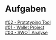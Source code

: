# Aufgaben

<a href="#02 - Prototyping Tool/Aufgabe2.1md" target="_blank">#02 - Prototyping Tool</a> <br>
<a href="#01 - Wallet/html-template/index.html" target="_blank">#01 - Wallet Project</a> <br>
<a href="https://raw.githubusercontent.com/milena-sagert/IFD-WiSe20-21/main/SWOT%20/SWOT-Analyse.png" target="_blank">#00 - SWOT Analyse</a> <br>





